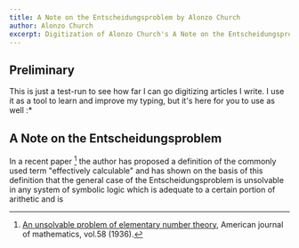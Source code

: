 ```yaml
---
title: A Note on the Entscheidungsproblem by Alonzo Church
author: Alonzo Church
excerpt: Digitization of Alonzo Church's A Note on the Entscheidungsproblem. 
---
```


## Preliminary

This is just a test-run to see how far I can go digitizing articles I write. I use it as a tool to learn and improve my typing, but it's here for you to use as well :*

## A Note on the Entscheidungsproblem

In a recent paper [^1] the author has proposed a definition of the commonly used term "effectively calculable" and has shown on the basis of this definition that the general case of the Entscheidungsproblem is unsolvable in any system of symbolic logic which is adequate to a certain portion of arithetic and is 


[^1]: [An unsolvable problem of elementary number theory](https://philpapers.org/rec/CHUAUP), American journal of mathematics, vol.58 (1936).
